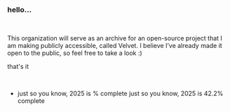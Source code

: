### hello...

<br/>

This organization will serve as an archive for an open-source project that I am making publicly accessible, called Velvet. I believe I’ve already made it open to the public, so feel free to take a look :)

that's it

<br/>

- just so you know, 2025 is  % complete
just so you know, 2025 is 42.2% complete